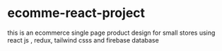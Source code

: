 # ecomme-react-project
this is an ecommerce single page product design for small stores using react js , redux, tailwind csss and firebase database

